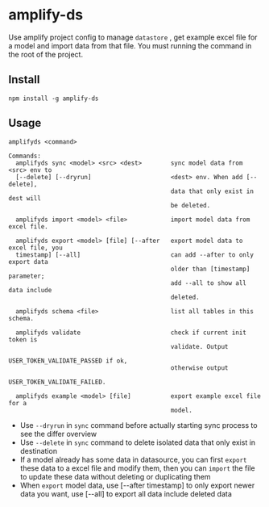 # amplify-ds

Use amplify project config to manage `datastore` , get example excel file for a model and import data from that file. You must running the command in the root of the project.

## Install
```
npm install -g amplify-ds
```

## Usage

```
amplifyds <command>

Commands:
  amplifyds sync <model> <src> <dest>        sync model data from <src> env to
  [--delete] [--dryrun]                      <dest> env. When add [--delete],
                                             data that only exist in dest will
                                             be deleted.

  amplifyds import <model> <file>            import model data from excel file.

  amplifyds export <model> [file] [--after   export model data to excel file, you
  timestamp] [--all]                         can add --after to only export data
                                             older than [timestamp] parameter;
                                             add --all to show all data include
                                             deleted.

  amplifyds schema <file>                    list all tables in this schema.

  amplifyds validate                         check if current init token is
                                             validate. Output
                                             USER_TOKEN_VALIDATE_PASSED if ok,
                                             otherwise output
                                             USER_TOKEN_VALIDATE_FAILED.
                                             
  amplifyds example <model> [file]           export example excel file for a
                                             model.
```
* Use `--dryrun` in `sync` command before actually starting sync process to see the differ overview
* Use `--delete` in `sync` command to delete isolated data that only exist in destination
* If a model already has some data in datasource, you can first `export` these data to a excel file and modify them, then you can `import` the file to update these data without deleting or duplicating them
* When `export` model data, use [--after timestamp] to only export newer data you want, use [--all] to export all data include deleted data


